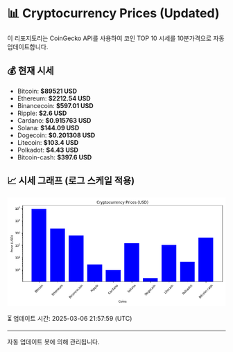 
# 📊 Cryptocurrency Prices (Updated)

이 리포지토리는 CoinGecko API를 사용하여 코인 TOP 10 시세를 10분가격으로 자동 업데이트합니다.

## 💰 현재 시세
- Bitcoin: **$89521 USD**
- Ethereum: **$2212.54 USD**
- Binancecoin: **$597.01 USD**
- Ripple: **$2.6 USD**
- Cardano: **$0.915763 USD**
- Solana: **$144.09 USD**
- Dogecoin: **$0.201308 USD**
- Litecoin: **$103.4 USD**
- Polkadot: **$4.43 USD**
- Bitcoin-cash: **$397.6 USD**

## 📈 시세 그래프 (로그 스케일 적용)
![Crypto Prices](crypto_prices.png)

⏳ 업데이트 시간: 2025-03-06 21:57:59 (UTC)

---
자동 업데이트 봇에 의해 관리됩니다.
